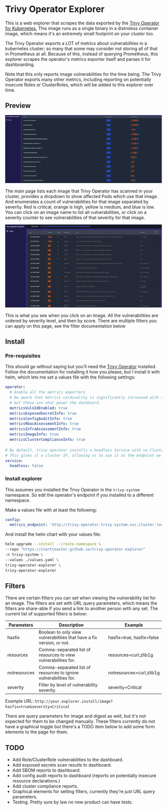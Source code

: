 # Trivy Operator Explorer

This is a web explorer that scrapes the data exported by the [Trivy Operator for Kubernetes.](https://github.com/aquasecurity/trivy-operator) This image runs as a single binary in a distroless container image, which means it's an extremely small footprint on your cluster too.

The Trivy Operator exports a LOT of metrics about vulnerabilities in a kubernetes cluster; so many that some may consider not storing all of that in Prometheus at all. Because of this, instead of querying Prometheus, this explorer scrapes the operator's metrics exporter itself and parses it for dashboarding. 

Note that this only reports image vulnerabilities for the time being. The Trivy Operator exports many other metrics, including reporting on potentially insecure Roles or ClusterRoles, which will be added to this explorer over time.

## Preview

![Cluster dashboard](content/index.png)

The main page lists each image that Trivy Operator has scanned in your cluster, provides a dropdown to show affected Pods which use that image. And enumerates a count of vulnerabilities for that image separated by severity. Red is critical, orange is high, yellow is medium, and blue is low. You can click on an image name to list all vulnerabilities, or click on a severity counter to see vulnerabilities of that severity for that image.

![Image dashboard](content/image.png)

This is what you see when you click on an image. All the vulnerabilities are ordered by severity level, and then by score. There are multiple filters you can apply on this page, see the filter documentation below

## Install

### Pre-requisites

This should go without saying but you'll need the [Trivy Operator](https://github.com/aquasecurity/trivy-operator) installed. Follow the documentation for installing it how you please, but I install it with helm, which lets me set a values file with the following settings:

```yaml
operator:
  # Enable all the metrics exporters
  # be aware that metrics cardinality is significantly increased with these features enabled
  # but these are what power the dashboard.
  metricsVulnIdEnabled: true
  metricsExposedSecretInfo: true
  metricsConfigAuditInfo: true
  metricsRbacAssessmentInfo: true
  metricsInfraAssessmentInfo: true
  metricsImageInfo: true
  metricsClusterComplianceInfo: true

# By default, trivy operator installs a headless Service with no Cluster IP.
# This gives it a cluster IP, allowing us to use it as the endpoint we point to in the explorer's values.
service:
  headless: false
```

### Install explorer

This assumes you installed the Trivy Operator in the `trivy-system` namespace. So edit the operator's endpoint if you installed to a different namespace.

Make a values file with at least the following:

```yaml
config:
  metrics_endpoint: 'http://trivy-operator.trivy-system.svc.cluster.local/metrics'
```

And install the helm chart with your values file:

```bash
helm upgrade --install --create-namespace \
--repo "https://starttoaster.github.io/trivy-operator-explorer" 
-n trivy-system \
--values ./values.yaml \
trivy-operator-explorer \
trivy-operator-explorer
```

## Filters

There are certain filters you can set when viewing the vulnerability list for an image. The filters are set with URL query parameters, which means the filters are share-able if you send a link to another person with any set. The current list of supported filters is below:

| Parameters   | Description                                                           | Example                   |
|--------------|-----------------------------------------------------------------------|---------------------------|
| hasfix       | Boolean to only view vulnerabilities that have a fix version, or not. | hasfix=true, hasfix=false |
| resources    | Comma-separated list of resources to view vulnerabilities for.        | resources=curl,zlib1g     |
| notresources | Comma-separated list of resources to ignore vulnerabilities for.      | notresources=curl,zlib1g  |
| severity     | Filter by level of vulnerability severity.                            | severity=Critical         |

Example URL: `http://your.explorer.install/image?hasfix=true&severity=Critical`

There are query parameters for image and digest as well, but it's not expected for them to be changed manually. These filters currently do not have a graphical toggle but there's a TODO item below to add some form elements to the page for them.

## TODO

- Add Role/ClusterRole vulnerabilities to the dashboard.
- Add exposed secrets scan results to dashboard.
- Add SBOM reports to dashboard.
- Add config audit reports to dashboard (reports on potentially insecure resource declarations.)
- Add cluster compliance reports.
- Graphical elements for setting filters, currently they're just URL query parameters.
- Testing. Pretty sure by law no new product can have tests.
